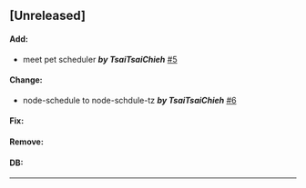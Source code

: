 ## [Unreleased]
#### Add:
-  meet pet scheduler ***by TsaiTsaiChieh*** [#5](https://github.com/TsaiTsaiChieh/Love-Never-Stray/pull/5)
#### Change: 
-  node-schedule to node-schdule-tz ***by TsaiTsaiChieh*** [#6](https://github.com/TsaiTsaiChieh/Love-Never-Stray/pull/6)
#### Fix:
#### Remove:
#### DB:
***
<!-- ## [Unreleased]
#### Add:
#### Change: 
#### Fix:
#### Remove:
#### DB: -->